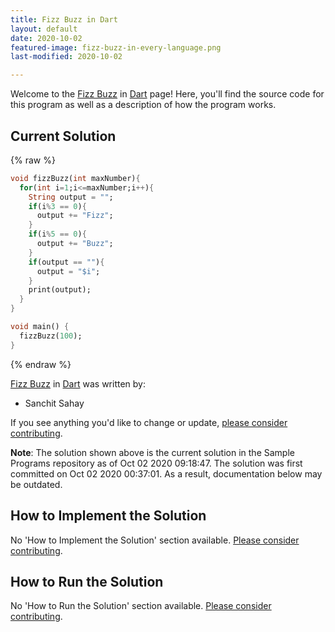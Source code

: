 ```yaml
---
title: Fizz Buzz in Dart
layout: default
date: 2020-10-02
featured-image: fizz-buzz-in-every-language.png
last-modified: 2020-10-02

---
```


Welcome to the [Fizz Buzz](https://rzuckerm.github.io/sample-programs-website-copy/projects/fizz-buzz) in [Dart](https://rzuckerm.github.io/sample-programs-website-copy/languages/dart) page! Here, you'll find the source code for this program as well as a description of how the program works.

## Current Solution

{% raw %}

```dart
void fizzBuzz(int maxNumber){
  for(int i=1;i<=maxNumber;i++){
    String output = "";
    if(i%3 == 0){
      output += "Fizz";
    }
    if(i%5 == 0){
      output += "Buzz";
    }
    if(output == ""){
      output = "$i";
    }
    print(output);
  }
}

void main() {
  fizzBuzz(100);
}
```

{% endraw %}

[Fizz Buzz](https://rzuckerm.github.io/sample-programs-website-copy/projects/fizz-buzz) in [Dart](https://rzuckerm.github.io/sample-programs-website-copy/languages/dart) was written by:

- Sanchit Sahay

If you see anything you'd like to change or update, [please consider contributing](https://github.com/TheRenegadeCoder/sample-programs).

**Note**: The solution shown above is the current solution in the Sample Programs repository as of Oct 02 2020 09:18:47. The solution was first committed on Oct 02 2020 00:37:01. As a result, documentation below may be outdated.

## How to Implement the Solution

No 'How to Implement the Solution' section available. [Please consider contributing](https://github.com/TheRenegadeCoder/sample-programs-website).

## How to Run the Solution

No 'How to Run the Solution' section available. [Please consider contributing](https://github.com/TheRenegadeCoder/sample-programs-website).